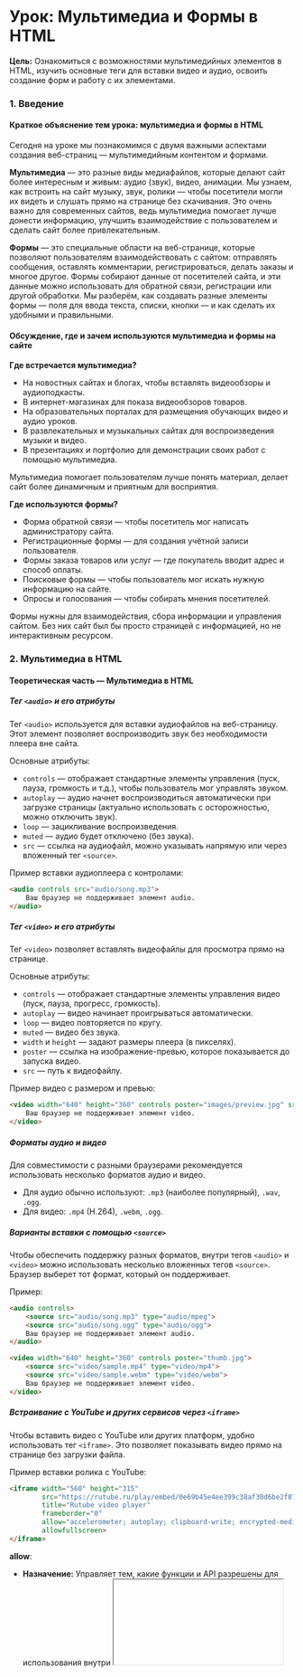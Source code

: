 # Урок: Мультимедиа и Формы в HTML  

**Цель:** Ознакомиться с возможностями мультимедийных элементов в HTML, изучить основные теги для вставки видео и аудио, освоить создание форм и работу с их элементами.

### 1. Введение  <!-- {"fold":true} -->
#### Краткое объяснение тем урока: мультимедиа и формы в HTML

Сегодня на уроке мы познакомимся с двумя важными аспектами создания веб-страниц — мультимедийным контентом и формами.

**Мультимедиа** — это разные виды медиафайлов, которые делают сайт более интересным и живым: аудио (звук), видео, анимации. Мы узнаем, как встроить на сайт музыку, звук, ролики — чтобы посетители могли их видеть и слушать прямо на странице без скачивания. Это очень важно для современных сайтов, ведь мультимедиа помогает лучше донести информацию, улучшить взаимодействие с пользователем и сделать сайт более привлекательным.

**Формы** — это специальные области на веб-странице, которые позволяют пользователям взаимодействовать с сайтом: отправлять сообщения, оставлять комментарии, регистрироваться, делать заказы и многое другое. Формы собирают данные от посетителей сайта, и эти данные можно использовать для обратной связи, регистрации или другой обработки. Мы разберём, как создавать разные элементы формы — поля для ввода текста, списки, кнопки — и как сделать их удобными и правильными.

#### Обсуждение, где и зачем используются мультимедиа и формы на сайте

**Где встречается мультимедиа?**

- На новостных сайтах и блогах, чтобы вставлять видеообзоры и аудиоподкасты.  
- В интернет-магазинах для показа видеообзоров товаров.  
- На образовательных порталах для размещения обучающих видео и аудио уроков.  
- В развлекательных и музыкальных сайтах для воспроизведения музыки и видео.  
- В презентациях и портфолио для демонстрации своих работ с помощью мультимедиа.

Мультимедиа помогает пользователям лучше понять материал, делает сайт более динамичным и приятным для восприятия.

**Где используются формы?**

- Форма обратной связи — чтобы посетитель мог написать администратору сайта.  
- Регистрационные формы — для создания учётной записи пользователя.  
- Формы заказа товаров или услуг — где покупатель вводит адрес и способ оплаты.  
- Поисковые формы — чтобы пользователь мог искать нужную информацию на сайте.  
- Опросы и голосования — чтобы собирать мнения посетителей.

Формы нужны для взаимодействия, сбора информации и управления сайтом. Без них сайт был бы просто страницей с информацией, но не интерактивным ресурсом.

### 2. Мультимедиа в HTML<!-- {"fold":true} -->

#### Теоретическая часть — Мультимедиа в HTML

##### Тег `<audio>` и его атрибуты

Тег `<audio>` используется для вставки аудиофайлов на веб-страницу. Этот элемент позволяет воспроизводить звук без необходимости плеера вне сайта.

Основные атрибуты:

- `controls` — отображает стандартные элементы управления (пуск, пауза, громкость и т.д.), чтобы пользователь мог управлять звуком.
- `autoplay` — аудио начнет воспроизводиться автоматически при загрузке страницы (актуально использовать с осторожностью, можно отключить звук).
- `loop` — зацикливание воспроизведения.
- `muted` — аудио будет отключено (без звука).
- `src` — ссылка на аудиофайл, можно указывать напрямую или через вложенный тег `<source>`.

Пример вставки аудиоплеера с контролами:

```html
<audio controls src="audio/song.mp3">
    Ваш браузер не поддерживает элемент audio.
</audio>
```

##### Тег `<video>` и его атрибуты

Тег `<video>` позволяет вставлять видеофайлы для просмотра прямо на странице.

Основные атрибуты:

- `controls` — отображает стандартные элементы управления видео (пуск, пауза, прогресс, громкость).
- `autoplay` — видео начинает проигрываться автоматически.
- `loop` — видео повторяется по кругу.
- `muted` — видео без звука.
- `width` и `height` — задают размеры плеера (в пикселях).
- `poster` — ссылка на изображение-превью, которое показывается до запуска видео.
- `src` — путь к видеофайлу.

Пример видео с размером и превью:

```html
<video width="640" height="360" controls poster="images/preview.jpg" src="video/sample.mp4">
    Ваш браузер не поддерживает элемент video.
</video>
```

##### Форматы аудио и видео

Для совместимости с разными браузерами рекомендуется использовать несколько форматов аудио и видео.

- Для аудио обычно используют: `.mp3` (наиболее популярный), `.wav`, `.ogg`.
- Для видео: `.mp4` (H.264), `.webm`, `.ogg`.

##### Варианты вставки с помощью `<source>`

Чтобы обеспечить поддержку разных форматов, внутри тегов `<audio>` и `<video>` можно использовать несколько вложенных тегов `<source>`. Браузер выберет тот формат, который он поддерживает.

Пример:

```html
<audio controls>
    <source src="audio/song.mp3" type="audio/mpeg">
    <source src="audio/song.ogg" type="audio/ogg">
    Ваш браузер не поддерживает элемент audio.
</audio>

<video width="640" height="360" controls poster="thumb.jpg">
    <source src="video/sample.mp4" type="video/mp4">
    <source src="video/sample.webm" type="video/webm">
    Ваш браузер не поддерживает элемент video.
</video>
```

##### Встраивание с YouTube и других сервисов через `<iframe>`

Чтобы вставить видео с YouTube или других платформ, удобно использовать тег `<iframe>`. Это позволяет показывать видео прямо на странице без загрузки файла.

Пример вставки ролика с YouTube:

```html
<iframe width="560" height="315" 
        src="https://rutube.ru/play/embed/0e69b45e4ee399c38af30d6be2f87ab5/" 
        title="Rutube video player" 
        frameborder="0" 
        allow="accelerometer; autoplay; clipboard-write; encrypted-media; gyroscope; picture-in-picture" 
        allowfullscreen>
</iframe>
```

**allow**:
* **Назначение:** Управляет тем, какие функции и API разрешены для использования внутри <iframe>. Это связано с политиками безопасности браузера.
* **Функция:**
  * accelerometer: Разрешает доступ к данным акселерометра устройства (например, для игр).
  * autoplay: Разрешает автоматическое воспроизведение видео и аудио.
  * clipboard-write: Разрешает доступ к буферу обмена (например, для копирования текста).
  * encrypted-media: Разрешает использование зашифрованных медиа (например, для DRM-защищенного контента).
  * gyroscope: Разрешает доступ к данным гироскопа устройства.
  * picture-in-picture: Разрешает режим "картинка в картинке" для видео.
  * fullscreen: Разрешает переключение в полноэкранный режим.

#### Практика

##### Задание студентам:

Создайте HTML-страницу с двумя блоками:

1. В первом блоке вставьте аудиофайл с атрибутами `controls` и `loop`.
2. Во втором блоке вставьте видео с атрибутами `autoplay` и `muted`, задайте ширину 640px и высоту 360px.

Пример желаемого результата:

```html
<audio controls loop src="audio/song.mp3"></audio>

<video width="640" height="360" autoplay muted src="video/sample.mp4" controls></video>
```

Почему для видео с автозапуском всегда(теперь для новых web-браузеров) добавляют `muted`  ?

### 3. Формы в HTML

#### Теоретическая часть — Формы в HTML

##### Тег `<form>` и атрибуты

Тег `<form>` определяет HTML-форму, которая используется для сбора данных от пользователя.

Основные атрибуты:

- `action`: Указывает URL-адрес скрипта, который обработает данные формы после отправки.
- `method`: Определяет метод HTTP-запроса, используемый для отправки данных формы.
  - `GET`: Данные формы добавляются к URL в виде параметров запроса (видно в адресной строке). Подходит для запросов, которые не изменяют данные на сервере (например, поиск).
  - `POST`: Данные формы отправляются в теле запроса (не видно в адресной строке). Подходит для отправки конфиденциальных данных или данных, которые изменяют информацию на сервере (например, регистрация, отправка сообщений).

##### Основные элементы форм

- `<input>`: Используется для ввода данных. Тип элемента определяется атрибутом `type`.
  - `text`: Однострочное текстовое поле.
    ```html
    <label for="name">Имя:</label><br>
        <input type="text" id="name" name="name" placeholder="Ваше имя" required><br><br>
    ```
  - `password`: Поле для ввода пароля (символы скрыты).
    ```html
    <label for="password">Пароль:</label><br>
        <input type="password" id="password" name="password" placeholder="Пароль" required><br><br>
    ```
  - `email`: Поле для ввода электронной почты (автоматическая валидация формата).
    ```html
    <label for="email">Email:</label><br>
        <input type="email" id="email" name="email" placeholder="example@example.com" required><br><br>
    ```
  - `number`: Поле для ввода чисел (с возможностью указать минимальное и максимальное значения).
    ```html
    <label for="age">Возраст:</label><br>
        <input type="number" id="age" name="age" min="18" max="100"><br><br>
    ```
  - `checkbox`: Флажок для выбора одного или нескольких значений.
    ```html
    <label>Согласие:</label><br>
    <input type="checkbox" id="agree" name="agree" value="yes" required>
    <label for="agree">Я согласен с условиями</label><br><br>
    ```
- `radio`: Переключатель для выбора одного из нескольких вариантов.
  ```html
  <label>Пол:</label><br>
  <input type="radio" id="male" name="gender" value="male">
  <label for="male">Мужской</label><br>
  <input type="radio" id="female" name="gender" value="female">
  <label for="female">Женский</label><br><br>
  ```
- `submit`: Кнопка для отправки формы.
  ```html
  <button type="submit">Отправить</button>
  ```
- `reset`: Кнопка для сброса значений формы к исходным.
  ```html
  <button type="reset">Сбросить</button>
  ```
- `<textarea>`: Многострочное текстовое поле.
  ```html
  <label for="message">Сообщение:</label><br>
        <textarea id="message" name="message" rows="4" cols="50" placeholder="Ваше сообщение"></textarea><br><br>
  ```
- `<select>` и `<option>`: Выпадающий список.
  ```html
  <label for="country">Страна:</label><br>
  <select id="country" name="country">
      <option value="">Выберите страну</option>
      <option value="usa">США</option>
      <option value="canada">Канада</option>
      <option value="uk">Великобритания</option>
  </select><br><br>
  ```
- `<button>`: Кнопка (может быть настроена для отправки формы, сброса или выполнения JavaScript).
  ```html
  <button type="button" onclick="alert('Hello!')">Кнопка</button>
  ```

##### Атрибуты элементов формы

- `name`: Уникальное имя элемента (используется для идентификации данных при отправке).
- `value`: Значение элемента (отправляется вместе с данными формы).
- `placeholder`: Текст-подсказка, отображаемый в поле ввода до ввода данных.
- `required`: Делает поле обязательным для заполнения.
- `checked`: Устанавливает флажок или переключатель по умолчанию.
- `disabled`: Отключает элемент (недоступен для взаимодействия).
- `readonly`: Делает поле доступным только для чтения (значение нельзя изменить).

##### Группировка элементов с `<fieldset>` и `<legend>`

- `<fieldset>`: Группирует связанные элементы формы.
- `<legend>`: Задает заголовок для группы элементов.

Пример:

```html
<fieldset>
    <legend>Контактная информация</legend>
    <input type="text" name="name" placeholder="Имя">
    <input type="email" name="email" placeholder="Email">
</fieldset>
```

##### Валидация формы на уровне HTML5

HTML5 предоставляет встроенные инструменты для валидации данных:

- `required`: Поле обязательно для заполнения.
  ```html
  <input type="text" name="name" required>
  ```
- Типы данных: `email`, `number`, `url`, `date` и другие (проверяют формат ввода).
  ```html
  <input type="email" name="email">
  <input type="number" name="age" min="18">
  ```
- `pattern`: Регулярные выражения для более сложных проверок.
  ```html
  <input type="text" name="zip" pattern="[0-9]{6}" title="Введите 6 цифр">
  ```

#### Практика:  
- Задание №1
  Создать форму регистрации с полями: Имя, Email, Пароль, Пол (радиокнопки), Хобби (чекбоксы), Комментарий (текстовая область), Кнопка отправки  
- Задание №2
  Сделать форму обратной связи с обязательными полями и валидацией, добавить выпадающий список с выбором темы сообщения  

### 4. Заключение и обсуждение вопросов
## Домашнее задание:

1. Создать HTML-страницу с мультимедиа: вставить аудиозапись и видео с контролами и использовать хотя бы два разных атрибута для каждого (например, autoplay, loop, muted).  
2. Сделать полнофункциональную форму обратной связи с разными типами полей, включая чекбоксы и выпадающий список. Использовать валидацию HTML5.  

